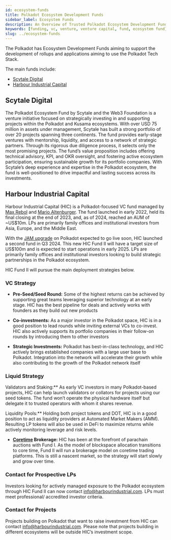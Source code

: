 ```yaml
---
id: ecosystem-funds
title: Polkadot Ecosystem Development Funds
sidebar_label: Ecosystem Funds
description: An Overview of Trusted Polkadot Ecosystem Development Funds.
keywords: [funding, vc, venture, venture capital, fund, ecosystem fund]
slug: ../ecosystem-funds
---
```


The Polkadot has Ecosystem Development Funds aiming to support the development of rollups and
applications aiming to use the Polkadot Tech Stack.

The main funds include:

- [Scytale Digital](https://www.scytale.digital/)
- [Harbour Industrial Capital](https://www.harbourindustrial.com/)

## Scytale Digital

The Polkadot Ecosystem Fund by Scytale and the Web3 Foundation is a venture initiative focused on
strategically investing in and supporting projects within the Polkadot and Kusama ecosystems. With
over USD 75 million in assets under management, Scytale has built a strong portfolio of over 20
projects spanning three continents. The fund provides early-stage ventures with mentorship,
liquidity, and access to a network of strategic partners. Through its rigorous due diligence
process, it selects only the most promising projects. The fund’s value proposition includes offering
technical advisory, KPI, and OKR oversight, and fostering active ecosystem participation, ensuring
sustainable growth for its portfolio companies. With Scytale’s deep experience and expertise in the
Polkadot ecosystem, the fund is well-positioned to drive impactful and lasting success across its
investments.

## Harbour Industrial Capital

Harbour Industrial Capital (HIC) is a Polkadot-focused VC fund managed by
[Max Rebol](https://www.linkedin.com/in/maxrebol/) and
[Mario Altenburger](https://www.linkedin.com/in/marioaltenburger/). The fund launched in early 2022,
held its final closing at the end of 2023, and, as of 2024, reached an AUM of ~US$10m. LPs are
primarily family offices and institutional investors from Asia, Europe, and the Middle East.

With the [JAM upgrade](../learn/learn-jam-chain.md) on Polkadot expected to go live soon, HIC
launched a second fund in Q3 2024. This new HIC Fund II will have a target size of US$100m and is
expected to start operations in early 2025. LPs are primarily family offices and institutional
investors looking to build strategic partnerships in the Polkadot ecosystem.

HIC Fund II will pursue the main deployment strategies below.

### VC Strategy

- **Pre-Seed/Seed Round:** Some of the highest returns can be achieved by supporting great teams
  leveraging superior technology at an early stage. HIC has the best pipeline for deals and actively
  works with founders as they build out new products

- **Co-investments:** As a major investor in the Polkadot space, HIC is in a good position to lead
  rounds while inviting external VCs to co-invest. HIC also actively supports its portfolio
  companies in their follow-on rounds by introducing them to other investors

- **Strategic Investments:** Polkadot has best-in-class technology, and HIC actively brings
  established companies with a large user base to Polkadot. Integration into the network will
  accelerate their growth while also contributing to the growth of the Polkadot network itself

### Liquid Strategy

Validators and Staking:\*\* As early VC investors in many Polkadot-based projects, HIC can help
launch validators or collators for projects using our seed tokens. The fund won’t operate the
physical hardware itself but delegate it to trusted operators with whom it shares revenue.

Liquidity Pools:\*\* Holding both project tokens and DOT, HIC is in a good position to act as
liquidity providers at Automated Market Makers (AMM). Resulting LP tokens will also be used in DeFi
to maximize returns while actively monitoring leverage and risk levels.

- **[Coretime](../learn/learn-agile-coretime.md) Brokerage:** HIC has been at the forefront of
  parachain auctions with Fund I. As the model of blockspace allocation transitions to core time,
  Fund II will run a brokerage model on coretime trading platforms. This is still a nascent market,
  so the strategy will start slowly and grow over time.

### Contact for Prospective LPs

Investors looking for actively managed exposure to the Polkadot ecosystem through HIC Fund II can
now contact info@harbourindustrial.com. LPs must meet professional/ accredited investor criteria.

### Contact for Projects

Projects building on Polkadot that want to raise investment from HIC can contact
info@harbourindustrial.com. Please note that projects building in different ecosystems will be
outside HIC’s investment scope.
